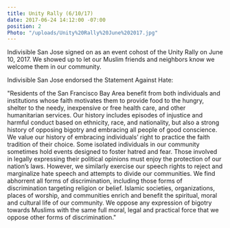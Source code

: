 ```yaml
---
title: Unity Rally (6/10/17)
date: 2017-06-24 14:12:00 -07:00
position: 2
Photo: "/uploads/Unity%20Rally%20June%202017.jpg"
---
```


Indivisible San Jose signed on as an event cohost of the Unity Rally on June 10, 2017.  We showed up to let our Muslim friends and neighbors know we welcome them in our community. 

Indivisible San Jose endorsed the Statement Against Hate: 

"Residents of the San Francisco Bay Area benefit from both individuals and institutions whose faith motivates them to provide food to the hungry, shelter to the needy, inexpensive or free health care, and other humanitarian services. Our history includes episodes of injustice and harmful conduct based on ethnicity, race, and nationality, but also a strong history of opposing bigotry and embracing all people of good conscience. We value our history of embracing individuals’ right to practice the faith tradition of their choice. Some isolated individuals in our community sometimes hold events designed to foster hatred and fear. Those involved in legally expressing their political opinions must enjoy the protection of our nation’s laws. However, we similarly exercise our speech rights to reject and marginalize hate speech and attempts to divide our communities. We find abhorrent all forms of discrimination, including those forms of discrimination targeting religion or belief. Islamic societies, organizations, places of worship, and communities enrich and benefit the spiritual, moral and cultural life of our community. We oppose any expression of bigotry towards Muslims with the same full moral, legal and practical force that we oppose other forms of discrimination."